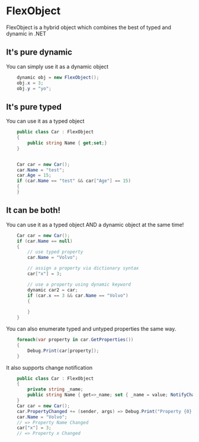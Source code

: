 # FlexObject
FlexObject is a hybrid object which combines the best of typed and dynamic in .NET

## It's pure dynamic
You can simply use it as a dynamic object

```C#
	dynamic obj = new FlexObject();
	obj.x = 3;
	obj.y = "yo";
```

## It's pure typed
You can use it as a typed object

```C#
	public class Car : FlexObject
	{
		public string Name { get;set;}
	}


	Car car = new Car();
	car.Name = "test";
	car.Age = 15;
	if (car.Name == "test" && car["Age"] == 15)
	{
	}
```

## It can be both!
You can use it as a typed object AND a dynamic object at the same time!

```C#
	Car car = new Car();
	if (car.Name == null)
	{
		// use typed property
		car.Name = "Volvo";

		// assign a property via dictionary syntax
		car["x"] = 3;

		// use a property using dynamic keyword
		dynamic car2 = car;
		if (car.x == 3 && car.Name == "Volvo")
		{
			
		}
	}
```

You can also enumerate typed and untyped properties the same way.

```C#
	foreach(var property in car.GetProperties())
	{
		Debug.Print(car[property]);
	}
```

It also supports change notification
``` C#
	public class Car : FlexObject
	{
		private string _name;
		public string Name { get=>_name; set { _name = value; NotifyChanged();}}
	}
    Car car = new Car();
	car.PropertyChanged += (sender, args) => Debug.Print("Property {0} changed", args.PropertyName);
	car.Name = "Volvo";
	// => Property Name Changed
	car["x"] = 3; 
	// => Property x Changed
```
